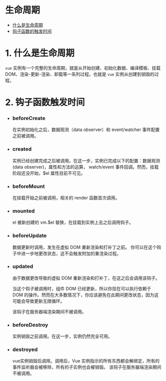# 生命周期

- [什么是生命周期](#1-什么是生命周期)
- [钩子函数的触发时间](#2-钩子函数的触发时间)


# 1. 什么是生命周期
`vue` 实例有一个完整的生命周期，就是从开始创建、初始化数据、编译模板、挂载DOM、渲染-更新-渲染、卸载等一系列过程。也就是 `vue` 实例从创建到销毁的过程。

# 2. 钩子函数触发时间
- ### beforeCreate
  在实例初始化之后，数据观测（data observer）和 event/watcher 事件配置之前被调用。

- ### created
  实例已经创建完成之后被调用。在这一步，实例已完成以下的配置：数据观测(data observer)，属性和方法的运算， watch/event 事件回调。然而，挂载阶段还没开始，$el 属性目前不可见。

- ### beforeMount
  在挂载开始之前被调用，相关的 render 函数首次调用。

- ### mounted
  el 被新创建的 vm.$el 替换，在挂载到实例上去之后调用钩子。

- ### beforeUpdate
  数据更新时调用，发生在虚拟 DOM 重新渲染和打补丁之前。 你可以在这个钩子中进一步地更改状态，这不会触发附加的重渲染过程。

- ### updated
  由于数据更改导致的虚拟 DOM 重新渲染和打补丁，在这之后会调用该钩子。
  
  当这个钩子被调用时，组件 DOM 已经更新，所以你现在可以执行依赖于 DOM 的操作。然而在大多数情况下，你应该避免在此期间更改状态，因为这可能会导致更新无限循环。

  该钩子在服务器端渲染期间不被调用。

- ### beforeDestroy
  实例销毁之前调用。在这一步，实例仍然完全可用。

- ### destroyed
  vue实例销毁后调用。调用后，Vue 实例指示的所有东西都会解绑定，所有的事件监听器会被移除，所有的子实例也会被销毁。 该钩子在服务器端渲染期间不被调用。